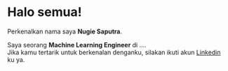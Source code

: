 # Halo semua! 

Perkenalkan nama saya **Nugie Saputra**.<br>

Saya seorang **Machine Learning Engineer** di ....<br>
Jika kamu tertarik untuk berkenalan denganku, silakan ikuti akun [Linkedin](www.linkedin.com/in/nugie-saputra-6b77b0376/) ku ya.
